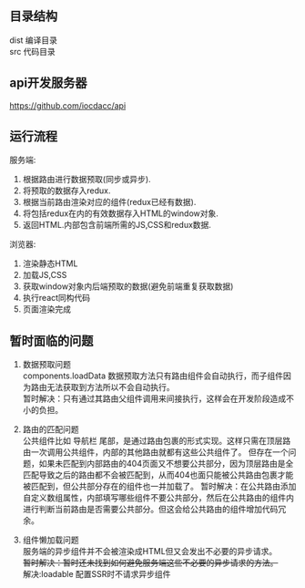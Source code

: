 ## 目录结构
dist 编译目录  
src 代码目录  

## api开发服务器
https://github.com/iocdacc/api  

## 运行流程
服务端:
1. 根据路由进行数据预取(同步或异步).
2. 将预取的数据存入redux.
3. 根据当前路由渲染对应的组件(redux已经有数据).
4. 将包括redux在内的有效数据存入HTML的window对象.
5. 返回HTML.内部包含前端所需的JS,CSS和redux数据.

浏览器:
1. 渲染静态HTML
2. 加载JS,CSS
3. 获取window对象内后端预取的数据(避免前端重复获取数据)
4. 执行react同构代码
5. 页面渲染完成

## 暂时面临的问题
1. 数据预取问题  
components.loadData 数据预取方法只有路由组件会自动执行，而子组件因为路由无法获取到方法所以不会自动执行。  
暂时解决：只有通过其路由父组件调用来间接执行，这样会在开发阶段造成不小的负担。  

2. 路由的匹配问题  
公共组件比如 导航栏 尾部，是通过路由包裹的形式实现。这样只需在顶层路由一次调用公共组件，内部的其他路由就都有这些公共组件了。
但存在一个问题，如果未匹配到内部路由的404页面又不想要公共部分，因为顶层路由是全匹配导致之后的路由都不会被匹配到，从而404也面只能被公共路由包裹才能被匹配到，但公共部分存在的组件也一并加载了。
暂时解决：在公共路由添加自定义数组属性，内部填写哪些组件不要公共部分，然后在公共路由的组件内进行判断当前路由是否需要公共部分。但这会给公共路由的组件增加代码冗余。  

3. 组件懒加载问题  
服务端的异步组件并不会被渲染成HTML但又会发出不必要的异步请求。  
~~暂时解决：暂时还未找到如何避免服务端这些不必要的异步请求的方法。~~  
解决:loadable 配置SSR时不请求异步组件
